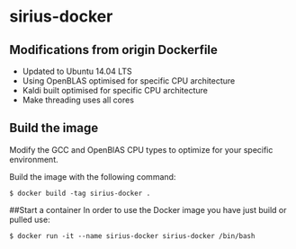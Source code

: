 # sirius-docker

## Modifications from origin Dockerfile
- Updated to Ubuntu 14.04 LTS
- Using OpenBLAS optimised for specific CPU architecture
- Kaldi built optimised for specific CPU architecture
- Make threading uses all cores

## Build the image
Modify the GCC and OpenBlAS CPU types to optimize for your specific environment.

Build the image with the following command:
```
$ docker build -tag sirius-docker .
```

##Start a container
In order to use the Docker image you have just build or pulled use:
```
$ docker run -it --name sirius-docker sirius-docker /bin/bash
```
